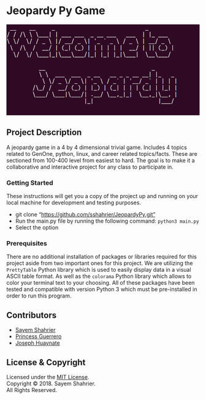 # Jeopardy Py Game

![](images/jeopardy1.png)

## Project Description

A jeopardy game in a 4 by 4 dimensional trivial game. Includes 4 topics related to GenOne, python, linux, and career related topics/facts. These are sectioned from 100-400 level from easiest to hard. The goal is to make it a collaborative and interactive project for any class to participate in.

### Getting Started

These instructions will get you a copy of the project up and running on your local machine for development and testing purposes.
- git clone “https://github.com/sshahrier/JeopardyPy.git”
- Run the main.py file by running the following command:  `python3 main.py`
- Select the option

### Prerequisites

There are no additional installation of packages or libraries required for this project aside from two important ones for this project. We are utilizing the `PrettyTable` Python library which is used to easily display data in a visual ASCII table format. As well as the `colorama` Python library which allows to color your terminal text to your choosing. All of these packages have been tested and compatible with version Python 3 which must be pre-installed in order to run this program. 

## Contributors
- [Sayem Shahrier](https://github.com/sshahrier)
- [Princess Guerrero](https://github.com/princessguerrero)
- [Joseph Huaynate](https://github.com/Etanyauh)

## License & Copyright

Licensed under the [MIT License](LICENSE).
<br>
Copyright ©️ 2018. Sayem Shahrier.
<br>
All Rights Reserved.
